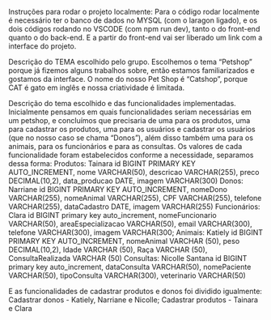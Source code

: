 Instruções para rodar o projeto localmente:
Para o código rodar localmente é necessário ter o banco de dados no MYSQL (com o laragon ligado), e os dois códigos rodando no VSCODE (com npm run dev), tanto o do front-end quanto o do back-end. E a partir do front-end vai ser liberado um link com a interface do projeto.

Descrição do TEMA escolhido pelo grupo.
 Escolhemos o tema “Petshop” porque já fizemos alguns trabalhos sobre, então estamos familiarizados e gostamos da interface. O nome do nosso Pet Shop é “Catshop”, porque CAT é gato em inglês e nossa criatividade é limitada. 

Descrição do tema escolhido e das funcionalidades implementadas.
Inicialmente pensamos em quais funcionalidades seriam necessárias em um petshop, e concluímos que precisaria de uma para os produtos, uma para cadastrar os produtos, uma para os usuários e cadastrar os usuários (que no nosso caso se chama “Donos”), além disso também uma para os animais, para os funcionários e para as consultas. Os valores de cada funcionalidade foram estabelecidos conforme a necessidade, separamos dessa forma: 
Produtos: Tainara
id BIGINT PRIMARY KEY AUTO_INCREMENT,
    nome VARCHAR(50),
    descricao VARCHAR(255),
    preco DECIMAL(10,2),
    data_producao DATE,
    imagem VARCHAR(300)
Donos: Narriane
 id BIGINT PRIMARY KEY AUTO_INCREMENT,
    nomeDono VARCHAR(255),
    nomeAnimal VARCHAR(255),
    CPF VARCHAR(255),
    telefone VARCHAR(255),
    dataCadastro DATE,
    imagem VARCHAR(255)
Funcionários: Clara
id BIGINT primary key auto_increment,
    nomeFuncionario VARCHAR(50),
    areaEspecializacao VARCHAR(50),
    email VARCHAR(300),
    telefone VARCHAR(300),
    imagem VARCHAR(300;
Animais: Katiely
id BIGINT PRIMARY KEY AUTO_INCREMENT,
 nomeAnimal VARCHAR (50),
 peso DECIMAL(10,2),
 Idade VARCHAR (50),
 Raça VARCHAR (50),
 ConsultaRealizada VARCHAR (50)
Consultas: Nicolle Santana
id BIGINT primary key auto_increment,
    dataConsulta VARCHAR(50),
    nomePaciente VARCHAR(50),
    tipoConsulta VARCHAR(300),
    veterinario VARCHAR(50)
 
E as funcionalidades de cadastrar produtos e donos foi dividido igualmente: Cadastrar donos - Katiely, Narriane e Nicolle; Cadastrar produtos - Tainara e Clara
